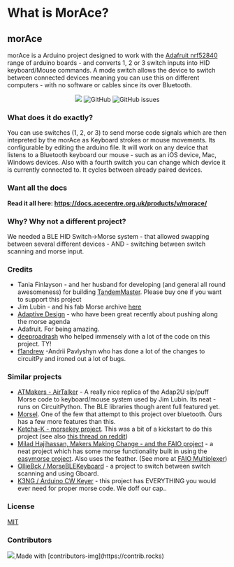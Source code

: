 # What is MorAce?

## morAce

morAce is a Arduino project designed to work with the [Adafruit nrf52840](https://www.adafruit.com/product/4062) range of arduino boards - and converts 1, 2 or 3 switch inputs into HID keyboard/Mouse commands. A mode switch allows the device to switch between connected devices meaning you can use this on different computers - with no software or cables since its over Bluetooth.

<p align="center">
  <a href="https://www.openaac.org"><img src="https://img.shields.io/badge/OpenAAC-%F0%9F%92%AC-red?style=flat\&link=https://www.openaac.org"></a>
  <img alt="GitHub" src="https://img.shields.io/github/license/acecentre/morace">
  <img alt="GitHub issues" src="https://img.shields.io/github/issues-raw/acecentre/morace">
</p>

### What does it do exactly?

You can use switches (1, 2, or 3) to send morse code signals which are then intepreted by the morAce as Keyboard strokes or mouse movements. Its configurable by editing the arduino file. It will work on any device that listens to a Bluetooth keyboard our mouse - such as an iOS device, Mac, Windows devices. Also with a fourth switch you can change which device it is currently connected to. It cycles between already paired devices.

### Want all the docs

**Read it all here: https://docs.acecentre.org.uk/products/v/morace/**


### Why? Why not a different project?

We needed a BLE HID Switch->Morse system - that allowed swapping between several different devices - AND - switching between switch scanning and morse input.

### Credits

* Tania Finlayson - and her husband for developing (and general all round awesomeness) for building [TandemMaster](http://tandemmaster.org). Please buy one if you want to support this project
* Jim Lubin - and his fab Morse archive [here](https://www.makoa.org/jlubin/morsecode.htm)
* [Adaptive Design](https://www.adaptivedesign.org) - who have been great recently about pushing along the morse agenda
* Adafruit. For being amazing.
* [deeproadrash](https://www.freelancer.co.uk/u/deeproadrash) who helped immensely with a lot of the code on this project. TY!
* [f1andrew](https://github.com/f1andrew) -Andrii Pavlyshyn who has done a lot of the changes to circuitPy and ironed out a lot of bugs. 

### Similar projects

* [ATMakers - AirTalker](https://github.com/ATMakersOrg/AirTalker) - A really nice replica of the Adap2U sip/puff Morse code to keyboard/mouse system used by Jim Lubin. Its neat - runs on CircuitPython. The BLE libraries though arent full featured yet.
* [Morsel](https://github.com/derekyerger/morsel). One of the few that attempt to this project over bluetooth. Ours has a few more features than this.
* [Ketcha-K - morsekey project](https://github.com/ketcha-k/morsekey). This was a bit of a kickstart to do this project (see also [this thread on reddit](https://www.reddit.com/r/arduino/comments/gaplhs/usb\_morse\_key\_using\_pro\_micro/))
* [Milad Hajihassan, Makers Making Change - and the FAIO project](https://www.makersmakingchange.com/project/faio-feather-all-in-one-switch/) - a neat project which has some morse functionality built in using the [easymorse project](https://github.com/milador/EasyMorse). Also uses the feather. (See more at [FAIO Multiplexer](https://github.com/milador/FAIO\_Multiplexer))
* [OllieBck / MorseBLEKeyboard](https://github.com/OllieBck/MorseBLEKeyBoard) - a project to switch between switch scanning and using Gboard.
* [K3NG / Arduino CW Keyer](https://blog.radioartisan.com/arduino-cw-keyer/) - this project has EVERYTHING you would ever need for proper morse code. We doff our cap..

### License

[MIT](https://choosealicense.com/licenses/mit/)

### Contributors 
<a href = "https://github.com/acecentre/morace/graphs/contributors">
<img src = "https://contrib.rocks/image?repo=acecentre/morace"/>
</a>
Made with [contributors-img](https://contrib.rocks)

